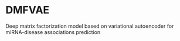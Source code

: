 # DMFVAE
Deep matrix factorization model based on variational autoencoder for miRNA-disease associations prediction
